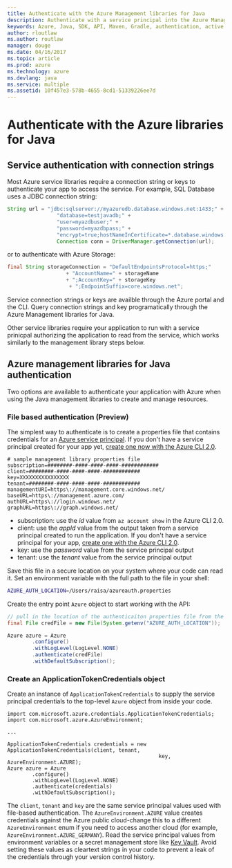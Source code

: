 ```yaml
---
title: Authenticate with the Azure Management libraries for Java
description: Authenticate with a service principal into the Azure Management libraries for Java
keywords: Azure, Java, SDK, API, Maven, Gradle, authentication, active directory, service principal
author: rloutlaw
ms.author: routlaw
manager: douge
ms.date: 04/16/2017
ms.topic: article
ms.prod: azure
ms.technology: azure
ms.devlang: java
ms.service: multiple
ms.assetid: 10f457e3-578b-4655-8cd1-51339226ee7d
---
```



# Authenticate with the Azure libraries for Java 

## Service authentication with connection strings

Most Azure service libraries require a connection string or keys to authenticate your app to access the service. For example, SQL Database uses a JDBC connection string:

```java
String url = "jdbc:sqlserver://myazuredb.database.windows.net:1433;" + 
                "database=testjavadb;" + 
                "user=myazdbuser;" +
                "password=myazdbpass;" +
                "encrypt=true;hostNameInCertificate=*.database.windows.net;loginTimeout=30;";
                Connection conn = DriverManager.getConnection(url);
```

or to authenticate with Azure Storage:

```java
final String storageConnection = "DefaultEndpointsProtocol=https;"
                   + "AccountName=" + storageName 
                   + ";AccountKey=" + storageKey
                    + ";EndpointSuffix=core.windows.net";
```

Service connection strings or keys are availble through the Azure portal and the CLI.  Query connection strings and key programatically through the Azure Management libraries for Java.

Other service libraries require your application to run with a service prinicpal authorizing the application to read from the service, which works similarly to the management library steps below.

## Azure management libraries for Java authentication

Two options are available to authenticate your application with Azure when using the Java management libraries to create and manage resources.

### File based authentication (Preview)

The simplest way to authenticate is to create a properties file that contains credentials for an [Azure service principal](https://docs.microsoft.com/azure/active-directory/develop/active-directory-application-objects). If you don't have a service principal created for your app yet, [create one now with the Azure CLI 2.0](/cli/azure/create-an-azure-service-principal-azure-cli).

```text
# sample management library properties file
subscription=########-####-####-####-############
client=########-####-####-####-############
key=XXXXXXXXXXXXXXXX
tenant=########-####-####-####-############
managementURI=https\://management.core.windows.net/
baseURL=https\://management.azure.com/
authURL=https\://login.windows.net/
graphURL=https\://graph.windows.net/
```

- subscription: use the *id* value from `az account show` in the Azure CLI 2.0.
- client: use the *appId* value from the output taken from a service principal created to run the application. If you don't have a service principal for your app, [create one with the Azure CLI 2.0](https://docs.microsoft.com/cli/azure/create-an-azure-service-principal-azure-cli).
- key: use the *password* value from the service principal output 
- tenant: use the *tenant* value from the service principal output

Save this file in a secure location on your system where your code can read it. Set an environment variable with the full path to the file in your shell:

```bash
AZURE_AUTH_LOCATION=/Users/raisa/azureauth.properties
```

Create the entry point `Azure` object to start working with the API:

```java
// pull in the location of the authenticaiton properties file from the environment 
final File credFile = new File(System.getenv("AZURE_AUTH_LOCATION"));

Azure azure = Azure
        .configure()
        .withLogLevel(LogLevel.NONE)
        .authenticate(credFile)
        .withDefaultSubscription();
```

### Create an ApplicationTokenCredentials object

Create an instance of `ApplicationTokenCredentials` to supply the service principal credentials to the top-level `Azure` object from inside your code.

```
import com.microsoft.azure.credentials.ApplicationTokenCredentials;
import com.microsoft.azure.AzureEnvironment;

...

ApplicationTokenCredentials credentials = new ApplicationTokenCredentials(client, tenant, 
                                                 key, AzureEnvironment.AZURE);
Azure azure = Azure
        .configure()
        .withLogLevel(LogLevel.NONE)
        .authenticate(credentials)
        .withDefaultSubscription();
```

The `client`, `tenant` and `key` are the same service principal values used with file-based authentication. The `AzureEnvironment.AZURE` value creates credentials against the Azure public cloud-change this to a different `AzureEnvironment` enum if you need to access another cloud (for example, `AzureEnvironment.AZURE_GERMANY`).  Read the service principal values from environment variables or a secret management store like [Key Vault](/azure/key-vault/key-vault-whatis.md). Avoid setting these values as cleartext strings in your code to prevent a leak of the credentials through your version control history.



